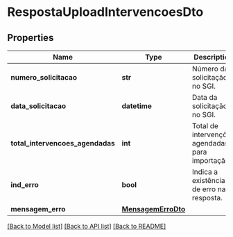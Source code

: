 # RespostaUploadIntervencoesDto

## Properties
Name | Type | Description | Notes
------------ | ------------- | ------------- | -------------
**numero_solicitacao** | **str** | Número da solicitação no SGI. | [optional] 
**data_solicitacao** | **datetime** | Data da solicitação no SGI. | [optional] 
**total_intervencoes_agendadas** | **int** | Total de intervenções agendadas para importação. | [optional] 
**ind_erro** | **bool** | Indica a existência de erro na resposta. | 
**mensagem_erro** | [**MensagemErroDto**](MensagemErroDto.md) |  | [optional] 

[[Back to Model list]](../README.md#documentation-for-models) [[Back to API list]](../README.md#documentation-for-api-endpoints) [[Back to README]](../README.md)

